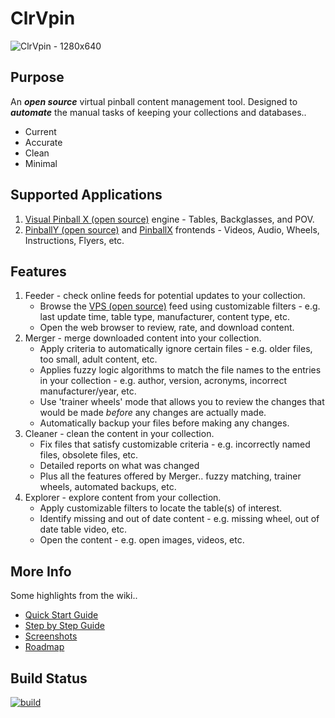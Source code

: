 # ClrVpin
![ClrVpin - 1280x640](https://user-images.githubusercontent.com/11408611/117466530-654d2d80-af85-11eb-8493-c49034aa9315.png)

## Purpose
An ___open source___ virtual pinball content management tool.  Designed to ___automate___ the manual tasks of keeping your collections and databases..
- Current
- Accurate
- Clean
- Minimal

## Supported Applications
1. [Visual Pinball X (open source)](https://github.com/vpinball/vpinball) engine - Tables, Backglasses, and POV.
1. [PinballY (open source)](https://github.com/mjrgh/PinballY) and [PinballX](https://www.pinballx.com/) frontends - Videos, Audio, Wheels, Instructions, Flyers, etc.

## Features
1. Feeder - check online feeds for potential updates to your collection.
   - Browse the [VPS (open source)](https://virtual-pinball-spreadsheet.web.app/) feed using customizable filters - e.g. last update time, table type, manufacturer, content type, etc.
   - Open the web browser to review, rate, and download content.
1. Merger - merge downloaded content into your collection.
   - Apply criteria to automatically ignore certain files - e.g. older files, too small, adult content, etc.
   - Applies fuzzy logic algorithms to match the file names to the entries in your collection - e.g. author, version, acronyms, incorrect manufacturer/year, etc.
   - Use 'trainer wheels' mode that allows you to review the changes that would be made _before_ any changes are actually made.
   - Automatically backup your files before making any changes.
1. Cleaner - clean the content in your collection.
   - Fix files that satisfy customizable criteria - e.g. incorrectly named files, obsolete files, etc.
   - Detailed reports on what was changed
   - Plus all the features offered by Merger.. fuzzy matching, trainer wheels, automated backups, etc.
1. Explorer - explore content from your collection.
   - Apply customizable filters to locate the table(s) of interest.
   - Identify missing and out of date content - e.g. missing wheel, out of date table video, etc.
   - Open the content - e.g. open images, videos, etc.

## More Info
Some highlights from the wiki..
- [Quick Start Guide](https://github.com/stojy/ClrVpin/wiki/Quick-Start)
- [Step by Step Guide](https://github.com/stojy/ClrVpin/wiki/step-by-step)
- [Screenshots](https://github.com/stojy/ClrVpin/wiki/Screenshots)
- [Roadmap](https://github.com/stojy/ClrVpin/wiki/Roadmap)

## Build Status
[![build](https://github.com/stojy/ClrVpin/actions/workflows/build.yml/badge.svg)](https://github.com/stojy/ClrVpin/actions/workflows/build.yml)
<!--<a href="https://github.com/stojy/ClrVpin/branches"><img src="https://github.com/stojy/ClrVpin/actions/workflows/build.yml/badge.svg?event=push"/></a>-->
